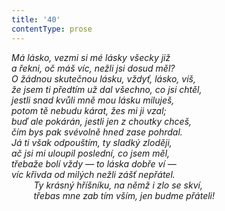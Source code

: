 ```yaml
---
title: '40'
contentType: prose
---
```


<section>

_Má lásko, vezmi si mé lásky všecky již  
a řekni, oč máš víc, nežli jsi dosud měl?  
O žádnou skutečnou lásku, vždyť, lásko, víš,  
že jsem ti předtím už dal všechno, co jsi chtěl,  
jestli snad kvůli mně mou lásku miluješ,  
potom tě nebudu kárat, žes mi ji vzal;  
buď ale pokárán, jestli jen z choutky chceš,  
čím bys pak svévolně hned zase pohrdal.  
Já ti však odpouštím, ty sladký zloději,  
ač jsi mi uloupil poslední, co jsem měl,  
třebaže bolí vždy — to láska dobře ví —  
víc křivda od milých nežli zášť nepřátel.  
         Ty krásný hříšníku, na němž i zlo se skví,  
         třebas mne zab tím vším, jen budme přáteli!_

</section>
